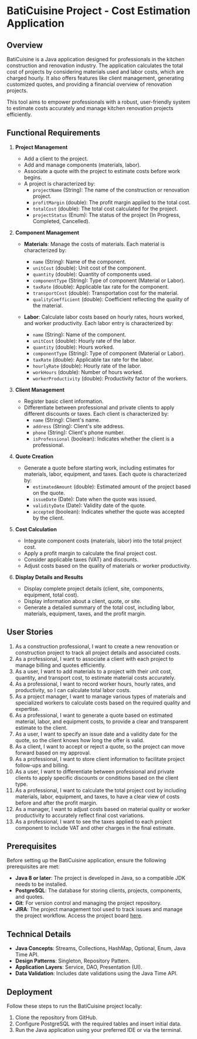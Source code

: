# BatiCuisine Project - Cost Estimation Application

## Overview
BatiCuisine is a Java application designed for professionals in the kitchen construction and renovation industry. The application calculates the total cost of projects by considering materials used and labor costs, which are charged hourly. It also offers features like client management, generating customized quotes, and providing a financial overview of renovation projects.

This tool aims to empower professionals with a robust, user-friendly system to estimate costs accurately and manage kitchen renovation projects efficiently.

## Functional Requirements

1. **Project Management**
   - Add a client to the project.
   - Add and manage components (materials, labor).
   - Associate a quote with the project to estimate costs before work begins.
   - A project is characterized by:
     - `projectName` (String): The name of the construction or renovation project.
     - `profitMargin` (double): The profit margin applied to the total cost.
     - `totalCost` (double): The total cost calculated for the project.
     - `projectStatus` (Enum): The status of the project (In Progress, Completed, Cancelled).

2. **Component Management**
   - **Materials**: Manage the costs of materials. Each material is characterized by:
     - `name` (String): Name of the component.
     - `unitCost` (double): Unit cost of the component.
     - `quantity` (double): Quantity of components used.
     - `componentType` (String): Type of component (Material or Labor).
     - `taxRate` (double): Applicable tax rate for the component.
     - `transportCost` (double): Transportation cost for the material.
     - `qualityCoefficient` (double): Coefficient reflecting the quality of the material.
   
   - **Labor**: Calculate labor costs based on hourly rates, hours worked, and worker productivity. Each labor entry is characterized by:
     - `name` (String): Name of the component.
     - `unitCost` (double): Hourly rate of the labor.
     - `quantity` (double): Hours worked.
     - `componentType` (String): Type of component (Material or Labor).
     - `taxRate` (double): Applicable tax rate for the labor.
     - `hourlyRate` (double): Hourly rate of the labor.
     - `workHours` (double): Number of hours worked.
     - `workerProductivity` (double): Productivity factor of the workers.

3. **Client Management**
   - Register basic client information.
   - Differentiate between professional and private clients to apply different discounts or taxes. Each client is characterized by:
     - `name` (String): Client's name.
     - `address` (String): Client's site address.
     - `phone` (String): Client's phone number.
     - `isProfessional` (boolean): Indicates whether the client is a professional.

4. **Quote Creation**
   - Generate a quote before starting work, including estimates for materials, labor, equipment, and taxes. Each quote is characterized by:
     - `estimatedAmount` (double): Estimated amount of the project based on the quote.
     - `issueDate` (Date): Date when the quote was issued.
     - `validityDate` (Date): Validity date of the quote.
     - `accepted` (boolean): Indicates whether the quote was accepted by the client.

5. **Cost Calculation**
   - Integrate component costs (materials, labor) into the total project cost.
   - Apply a profit margin to calculate the final project cost.
   - Consider applicable taxes (VAT) and discounts.
   - Adjust costs based on the quality of materials or worker productivity.

6. **Display Details and Results**
   - Display complete project details (client, site, components, equipment, total cost).
   - Display information about a client, quote, or site.
   - Generate a detailed summary of the total cost, including labor, materials, equipment, taxes, and the profit margin.

## User Stories

1. As a construction professional, I want to create a new renovation or construction project to track all project details and associated costs.
2. As a professional, I want to associate a client with each project to manage billing and quotes efficiently.
3. As a user, I want to add materials to a project with their unit cost, quantity, and transport cost, to estimate material costs accurately.
4. As a professional, I want to record worker hours, hourly rates, and productivity, so I can calculate total labor costs.
5. As a project manager, I want to manage various types of materials and specialized workers to calculate costs based on the required quality and expertise.
6. As a professional, I want to generate a quote based on estimated material, labor, and equipment costs, to provide a clear and transparent estimate to the client.
7. As a user, I want to specify an issue date and a validity date for the quote, so the client knows how long the offer is valid.
8. As a client, I want to accept or reject a quote, so the project can move forward based on my approval.
9. As a professional, I want to store client information to facilitate project follow-ups and billing.
10. As a user, I want to differentiate between professional and private clients to apply specific discounts or conditions based on the client type.
11. As a professional, I want to calculate the total project cost by including materials, labor, equipment, and taxes, to have a clear view of costs before and after the profit margin.
12. As a manager, I want to adjust costs based on material quality or worker productivity to accurately reflect final cost variations.
13. As a professional, I want to see the taxes applied to each project component to include VAT and other charges in the final estimate.

## Prerequisites

Before setting up the BatiCuisine application, ensure the following prerequisites are met:

- **Java 8 or later**: The project is developed in Java, so a compatible JDK needs to be installed.
- **PostgreSQL**: The database for storing clients, projects, components, and quotes.
- **Git**: For version control and managing the project repository.
- **JIRA**: The project management tool used to track issues and manage the project workflow. Access the project board [here](https://benfill.atlassian.net/jira/software/projects/KAN/boards/1?atlOrigin=eyJpIjoiYTEwMGYxNDQ4YjU2NDBiMDg1YjRhNzdjMzYwMzk0ODIiLCJwIjoiaiJ9).
  
## Technical Details
- **Java Concepts**: Streams, Collections, HashMap, Optional, Enum, Java Time API.
- **Design Patterns**: Singleton, Repository Pattern.
- **Application Layers**: Service, DAO, Presentation (UI).
- **Data Validation**: Includes date validations using the Java Time API.

## Deployment
Follow these steps to run the BatiCuisine project locally:
1. Clone the repository from GitHub.
2. Configure PostgreSQL with the required tables and insert initial data.
3. Run the Java application using your preferred IDE or via the terminal.
